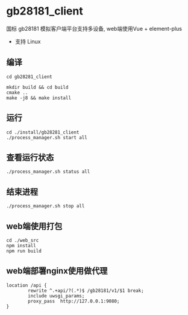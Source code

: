 # gb28181_client

国标 gb28181 模拟客户端平台支持多设备, web端使用Vue + element-plus

- 支持 Linux

## 编译

```
cd gb28281_client

mkdir build && cd build
cmake ..
make -j8 && make install
```

## 运行
```
cd ./install/gb28281_client
./process_manager.sh start all
```
## 查看运行状态
```
./process_manager.sh status all
```
## 结束进程
```
./process_manager.sh stop all
```

## web端使用打包
```
cd ./web_src
npm install 
npm run build
```

## web端部署nginx使用做代理
```
location /api {
        rewrite ^.+api/?(.*)$ /gb28181/v1/$1 break;
        include uwsgi_params;
		proxy_pass  http://127.0.0.1:9080;
}
```